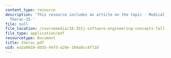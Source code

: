 ```yaml
---
content_type: resource
description: 'This resource includes an article on the topic - Medical Devices: The
  Therac-25.'
file: null
file_location: /coursemedia/16-355j-software-engineering-concepts-fall-2005/ea2a6010dd3544fda28e104a8cc4f72d_therac.pdf
file_type: application/pdf
resourcetype: Document
title: therac.pdf
uid: ea2a6010-dd35-44fd-a28e-104a8cc4f72d
---
```


